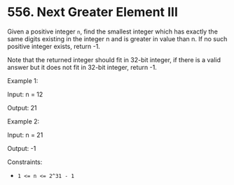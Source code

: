 # 556. Next Greater Element III

Given a positive integer `n`, find the smallest integer which has exactly the same digits existing in the integer n and is
greater in value than n. If no such positive integer exists, return -1.

Note that the returned integer should fit in 32-bit integer, if there is a valid answer but it does not fit in 32-bit
integer, return -1.

Example 1:

Input: n = 12

Output: 21

Example 2:

Input: n = 21

Output: -1

Constraints:

- `1 <= n <= 2^31 - 1`






